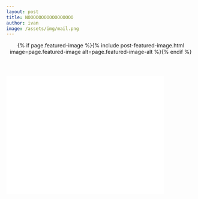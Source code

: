 ```yaml
---
layout: post
title: NOOOOOOOOOOOOOOOOO
author: ivan
image: /assets/img/mail.png
---
```

<header>
{% if page.featured-image %}{% include post-featured-image.html image=page.featured-image alt=page.featured-image-alt %}{% endif %}
</header>
<iframe width="420" height="315" src="/assets/video/jeremy.mp4" frameborder="0" allowfullscreen></iframe>
<!--
Style the posts and post list etc: images and some other good stuff.
https://www.youtube.com/watch?v=6oKO-7gsM4s&feature=youtu.be

https://www.youtube.com/watch?v=1GskmTFLrA4&feature=youtu.be
-->
